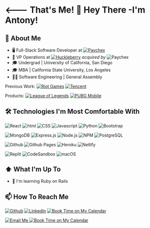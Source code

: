 # <--- That's Me! 👋 Hey There -I'm Antony!
## 📔 About Me
- 🖥 Full-Stack Software Developer at <a href="https://paychex.com/"><img alt="Paychex" src="https://img.shields.io/badge/Paychex-004B8D?style=flat-square&logo=paychex&logoColor=white" /></a>
- 💼 VP Operations at <a href="https://huckleberry.com/"><img alt="Huckleberry" src="https://img.shields.io/badge/Huckleberry-802882?style=flat-square&logo=honey&logoColor=white" /></a> <i>acquired by</i> <img alt="Paychex" src="https://img.shields.io/badge/Paychex-004B8D?style=flat-square&logo=paychex&logoColor=white" /></a>
- 🎓 Undergrad | University of California, San Diego
- 🎓 MBA |  California State University, Los Angeles
- 👨‍💻 Software Engineering | General Assembly

Previous Work: <a href="https://www.riotgames.com/en"><img alt="Riot Games" src="https://img.shields.io/badge/Riot%20Games%20Alum-D32936?style=flat-square&logo=riotgames&logoColor=white"  /></a> <a href="https://www.pubgmobile.com/en-US/home.shtml"><img alt="Tencent" src="https://img.shields.io/badge/Tencent%20Alum-1572B6?style=flat-square&logo=tencentqq&logoColor=white" /></a>

Products: <a href="https://www.pubgmobile.com/en-US/home.shtml"><img alt="League of Legends" src="https://img.shields.io/badge/League%20of%20Legends-D32936?style=flat-square&logo=lospec&logoColor=white" /></a> <a href="https://www.pubgmobile.com/en-US/home.shtml"><img alt="PUBG Mobile" src="https://img.shields.io/badge/PUBG%20Mobile-FEAB02?style=flat-square&logo=tencentqq&logoColor=white" /></a>

## 🛠 Technologies I'm Most Comfortable With

<img alt="React" src="https://img.shields.io/badge/-React-45b8d8?style=flat-square&logo=react&logoColor=white" /> <img alt="html" src="https://img.shields.io/badge/HTML-E34F26?style=flat-square&logo=html5&logoColor=white" /> <img alt="CSS" src="https://img.shields.io/badge/CSS-1572B6?style=flat-square&logo=css3&logoColor=white" /> <img alt="Javascript" src="https://img.shields.io/badge/JavaScript-F7DF1E?style=flat-square&logo=javascript&logoColor=white" /> <img alt="Python" src="https://img.shields.io/badge/Python-3776AB?style=flat-square&logo=python&logoColor=white" /> <img alt="Bootstrap" src="https://img.shields.io/badge/Bootstrap-7952B3?style=flat-square&logo=bootstrap&logoColor=white"/>

<img alt="MongoDB" src="https://img.shields.io/badge/-MongoDB-13aa52?style=flat-square&logo=mongodb&logoColor=white" /> <img alt="Express.js" src="https://img.shields.io/badge/Express.js-000000?style=flat-square&logo=express&logoColor=white" /> <img alt="Node.js" src="https://img.shields.io/badge/-Node.js-43853d?style=flat-square&logo=Node.js&logoColor=white" /> <img alt="NPM" src="https://img.shields.io/badge/-NPM-CB3837?style=flat-square&logo=npm&logoColor=white" /> <img alt="PostgreSQL" src="https://img.shields.io/badge/PostgreSQL-4169E1?style=flat-square&logo=PostgreSQL&logoColor=white" />

<img alt="Github" src="https://img.shields.io/badge/Github-181717?style=flat-square&logo=github&logoColor=white" /> <img alt="Github Pages" src="https://img.shields.io/badge/Github%20Pages-222222?style=flat-square&logo=githubpages&logoColor=white" /> <img alt="Heroku" src="https://img.shields.io/badge/Heroku-430098?style=flat-square&logo=heroku&logoColor=white" /> <img alt="Netlify" src="https://img.shields.io/badge/Netlify-00C7B7?style=flat-square&logo=netlify&logoColor=white" />

<img alt="Replit" src="https://img.shields.io/badge/Replit-F26207?style=flat-square&logo=replit&logoColor=white" /> <img alt="CodeSandbox" src="https://img.shields.io/badge/CodeSandbox-151515?style=flat-square&logo=codesandbox&logoColor=white" /> <img alt="macOS" src="https://img.shields.io/badge/macOS-000000?style=flat-square&logo=macOS&logoColor=white" />

## ⬆ What I'm Up To 
- 🔨 I'm learning Ruby on Rails

## 📫 How To Reach Me
<p>
<a href="https://github.com/Antonomy" target="_blank"><img alt="Github" src="https://img.shields.io/badge/GitHub-%2312100E.svg?&style=for-the-badge&logo=Github&logoColor=white" /></a>
<a href="https://www.linkedin.com/in/antonyyu/" target="_blank"><img alt="LinkedIn" src="https://img.shields.io/badge/linkedin-%230077B5.svg?&style=for-the-badge&logo=linkedin&logoColor=white" /></a>
<a href="https://antonyyu.com" target="_blank"><img alt="Book Time on My Calendar" src="https://img.shields.io/badge/Website-45b8d8.svg?&style=for-the-badge&logo=react&logoColor=white" /></a>

<a href="mailto:hello@antonyyu.com" target="_blank"><img alt="Email Me" src="https://img.shields.io/badge/Email%20me-EA4335.svg?&style=for-the-badge&logo=gmail&logoColor=white" />
<a href="https://calendly.com/antonyyu" target="_blank"><img alt="Book Time on My Calendar" src="https://img.shields.io/badge/Book%20Time%20with%20me-4285F4.svg?&style=for-the-badge&logo=googlecalendar&logoColor=white" /></a>

</p>
